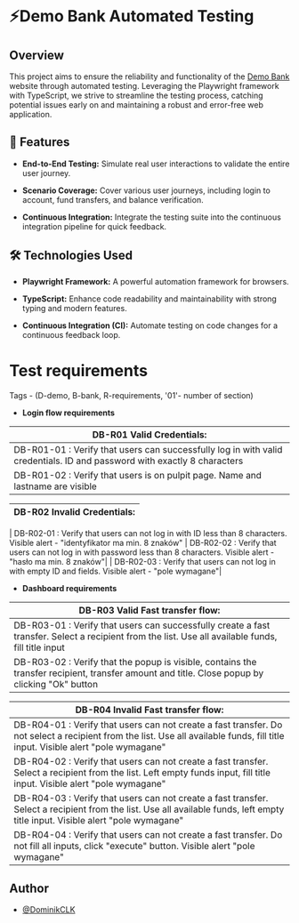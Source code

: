 # ⚡️Demo Bank Automated Testing

## Overview

This project aims to ensure the reliability and functionality of the [Demo Bank](https://demo-bank.vercel.app/) website through automated testing. Leveraging the Playwright framework with TypeScript, we strive to streamline the testing process, catching potential issues early on and maintaining a robust and error-free web application.

## 🚀 Features

- **End-to-End Testing:** Simulate real user interactions to validate the entire user journey.

- **Scenario Coverage:** Cover various user journeys, including login to account, fund transfers, and balance verification.

- **Continuous Integration:** Integrate the testing suite into the continuous integration pipeline for quick feedback.

## 🛠 Technologies Used

- **Playwright Framework:** A powerful automation framework for browsers.

- **TypeScript:** Enhance code readability and maintainability with strong typing and modern features.

- **Continuous Integration (CI):** Automate testing on code changes for a continuous feedback loop.

# Test requirements

Tags - (D-demo, B-bank, R-requirements, '01'- number of section)

- **Login flow requirements**

| DB-R01 Valid Credentials:                                                                                               |
| ----------------------------------------------------------------------------------------------------------------------- |
| DB-R01-01 : Verify that users can successfully log in with valid credentials. ID and password with exactly 8 characters |
| DB-R01-02 : Verify that users is on pulpit page. Name and lastname are visible                                          |

| DB-R02 Invalid Credentials: |
| --------------------------- |

| DB-R02-01 : Verify that users can not log in with ID less than 8 characters. Visible alert - "identyfikator ma min. 8 znaków"
| DB-R02-02 : Verify that users can not log in with password less than 8 characters. Visible alert - "hasło ma min. 8 znaków"|
| DB-R02-03 : Verify that users can not log in with empty ID and fields. Visible alert - "pole wymagane"|

- **Dashboard requirements**

| DB-R03 Valid Fast transfer flow:                                                                                                                   |
| -------------------------------------------------------------------------------------------------------------------------------------------------- |
| DB-R03-01 : Verify that users can successfully create a fast transfer. Select a recipient from the list. Use all available funds, fill title input |
| DB-R03-02 : Verify that the popup is visible, contains the transfer recipient, transfer amount and title. Close popup by clicking "Ok" button      |

| DB-R04 Invalid Fast transfer flow:                                                                                                                                              |
| ------------------------------------------------------------------------------------------------------------------------------------------------------------------------------- |
| DB-R04-01 : Verify that users can not create a fast transfer. Do not select a recipient from the list. Use all available funds, fill title input. Visible alert "pole wymagane" |
| DB-R04-02 : Verify that users can not create a fast transfer. Select a recipient from the list. Left empty funds input, fill title input. Visible alert "pole wymagane"         |
| DB-R04-03 : Verify that users can not create a fast transfer. Select a recipient from the list. Use all available funds, left empty title input. Visible alert "pole wymagane"  |
| DB-R04-04 : Verify that users can not create a fast transfer. Do not fill all inputs, click "execute" button. Visible alert "pole wymagane"                                     |

## Author

- [@DominikCLK](https://github.com/DominikCLK)
